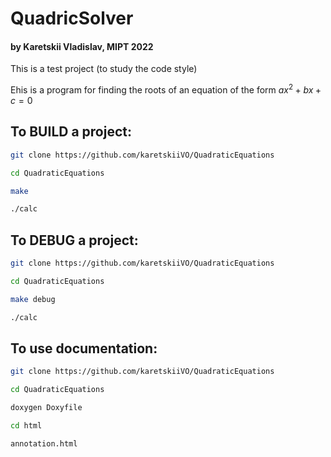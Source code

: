 # QuadricSolver
#### by Karetskii Vladislav, MIPT 2022

This is a test project (to study the code style)

Еhis is a program for finding the roots of an equation of the form $ax^2 + bx + c = 0$


## To BUILD a project:
```bash
git clone https://github.com/karetskiiVO/QuadraticEquations

cd QuadraticEquations

make

./calc
```

## To DEBUG a project:
```bash
git clone https://github.com/karetskiiVO/QuadraticEquations

cd QuadraticEquations

make debug

./calc
```

## To use documentation:

```bash
git clone https://github.com/karetskiiVO/QuadraticEquations

cd QuadraticEquations

doxygen Doxyfile

cd html

annotation.html
```